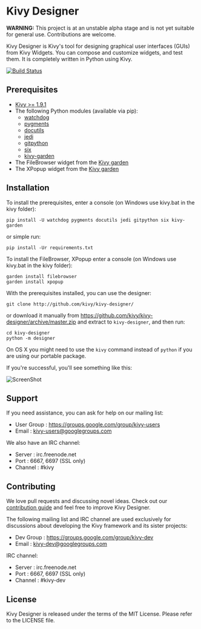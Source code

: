 Kivy Designer
=============

**WARNING:** This project is at an unstable alpha stage and is not yet 
suitable for general use. Contributions are welcome.

Kivy Designer is Kivy's tool for designing graphical user interfaces
(GUIs) from Kivy Widgets. You can compose and customize widgets, and
test them. It is completely written in Python using Kivy.

[![Build Status](https://travis-ci.org/kivy/kivy-designer.svg?branch=master)](https://travis-ci.org/kivy/kivy-designer)

Prerequisites
-------------

- [Kivy >= 1.9.1](http://kivy.org/#download)
- The following Python modules (available via pip):
    - [watchdog](https://pythonhosted.org/watchdog/)
    - [pygments](http://pygments.org/)
    - [docutils](http://docutils.sourceforge.net/)
    - [jedi](http://jedi.jedidjah.ch/en/latest/)
    - [gitpython](http://gitpython.readthedocs.org)
    - [six](https://pythonhosted.org/six/)
    - [kivy-garden](http://kivy.org/docs/api-kivy.garden.html)
- The FileBrowser widget from the [Kivy garden](http://kivy.org/docs/api-kivy.garden.html)
- The XPopup widget from the [Kivy garden](https://github.com/kivy-garden/garden.xpopup)

Installation
------------

To install the prerequisites, enter a console (on Windows use kivy.bat in the kivy folder):

    pip install -U watchdog pygments docutils jedi gitpython six kivy-garden

or simple run:

    pip install -Ur requirements.txt

To install the FileBrowser, XPopup enter a console (on Windows use kivy.bat in the kivy folder):

    garden install filebrowser
    garden install xpopup

With the prerequisites installed, you can use the designer:

    git clone http://github.com/kivy/kivy-designer/

or download it manually from https://github.com/kivy/kivy-designer/archive/master.zip and extract to
`kivy-designer`, and then run:

    cd kivy-designer
    python -m designer

On OS X you might need to use the `kivy` command instead of `python` if you are using our portable package.

If you're successful, you'll see something like this:

![ScreenShot](https://raw.github.com/kivy/kivy-designer/master/kivy_designer.png)

Support
-------

If you need assistance, you can ask for help on our mailing list:

* User Group : https://groups.google.com/group/kivy-users
* Email      : kivy-users@googlegroups.com

We also have an IRC channel:

* Server  : irc.freenode.net
* Port    : 6667, 6697 (SSL only)
* Channel : #kivy

Contributing
------------

We love pull requests and discussing novel ideas. Check out our
[contribution guide](http://kivy.org/docs/contribute.html) and
feel free to improve Kivy Designer.

The following mailing list and IRC channel are used exclusively for
discussions about developing the Kivy framework and its sister projects:

* Dev Group : https://groups.google.com/group/kivy-dev
* Email     : kivy-dev@googlegroups.com

IRC channel:

* Server  : irc.freenode.net
* Port    : 6667, 6697 (SSL only)
* Channel : #kivy-dev

License
-------

Kivy Designer is released under the terms of the MIT License. Please refer to the
LICENSE file.
